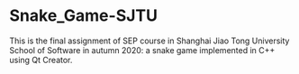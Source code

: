 # Snake_Game-SJTU
This is the final assignment of SEP course in Shanghai Jiao Tong University School of Software in autumn 2020: a snake game implemented in C++ using Qt Creator.
